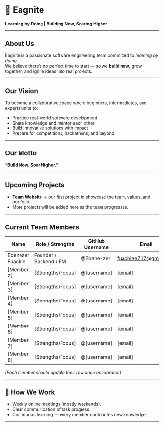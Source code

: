 # 🦅 Eagnite

**Learning by Doing | Building Now, Soaring Higher**

---

##  About Us
Eagnite is a passionate software engineering team committed to *learning by doing*.  
We believe there’s no perfect time to start — so we **build now**, grow together, and ignite ideas into real projects.  

---

##  Our Vision
To become a collaborative space where beginners, intermediates, and experts unite to:  
- Practice real-world software development  
- Share knowledge and mentor each other  
- Build innovative solutions with impact  
- Prepare for competitions, hackathons, and beyond  

---

##  Our Motto
**“Build Now. Soar Higher.”**

---

##  Upcoming Projects
- **Team Website** → our first project to showcase the team, values, and portfolio.  
- More projects will be added here as the team progresses.  

---

## Current Team Members
| Name               | Role / Strengths            | GitHub Username | Email           |
|--------------------|-----------------------------|-----------------|-----------------|
| Ebenezer Fuachie   | Founder / Backend / PM      | @Ebene-zer   | fuachiee717@gmail.com  |
| [Member 2]         | [Strengths/Focus]           | @[username]     | [email]         |
| [Member 3]         | [Strengths/Focus]           | @[username]     | [email]         |
| [Member 4]         | [Strengths/Focus]           | @[username]     | [email]         |
| [Member 5]         | [Strengths/Focus]           | @[username]     | [email]         |
| [Member 6]         | [Strengths/Focus]           | @[username]     | [email]         |
| [Member 7]         | [Strengths/Focus]           | @[username]     | [email]         |
| [Member 8]         | [Strengths/Focus]           | @[username]     | [email]         |

*(Each member should update their row once onboarded.)*

---

## 🤝 How We Work
- Weekly online meetings (mostly weekends).  
- Clear communication of task progress.  
- Continuous learning — every member contributes new knowledge.  

---
